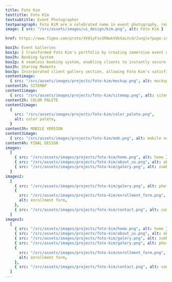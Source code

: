 ```yaml
---
title: Foto Kim
texttitle: Foto Kim
textsubtitle: Event Photographer
textparagraph: Foto KiM are a celebrated name in event photography, renowned for capturing moments that last a lifetime. As a Ui designer, I had the honor of crafting a digital showcase that mirrors their expertise and creativity. Through thoughtful design and innovative features, the web gallery embodies Foto Kim's commitment to capturing the essence of every event.
image: { src: "/src/assets/images/ui_design/kim.png", alt: Foto Kim }

href: https://www.figma.com/proto/XV01yFse3RNwkVUkXaLVcd/Jungle?page-id=0%3A1&type=designode-id=2-4&viewport=464%2C438%2C0.31&scaling=min-zoom&starting-point-node-id=2%3A4"

box1h: Event Galleries
box1p: I transformed Foto Kim's portfolio by creating immersive event galleries that showcase their photography prowess.
box2h: Booking System
box2p: A seamless booking system, enabling clients to instantly secure Foto Kim's services. The intuitive interface allows event hosts to choose their preferred package, date, and photographer swiftly.
box3h: Sharing Moments
box3p: Incorporated client gallery section, allowing Foto Kim's satisfied clients to see their moments anytime and anywhere. This feature not only boosts credibility but also creates a sense of trust.
contentimage:
  { src: "/src/assets/images/projects/foto-kim/mockup.png", alt: mockup }
content1h: SITEMAP
content1image:
  { src: "/src/assets/images/projects/foto-kim/sitemap.png", alt: sitemap }
content2h: COLOR PALETE
content2image:
  {
    src: "/src/assets/images/projects/foto-kim/color_palete.png",
    alt: color palete,
  }
content3h: MOBILE VERSION
content3image:
  { src: "/src/assets/images/projects/foto-kim/mob.png", alt: mobile version }
content4h: FINAL DESIGN
images:
  [
    { src: "/src/assets/images/projects/foto-kim/home.png", alt: home },
    { src: "/src/assets/images/projects/foto-kim/about_us.png", alt: about us },
    { src: "/src/assets/images/projects/foto-kim/galery.png", alt: zumba },
  ]
images2:
  [
    { src: "/src/assets/images/projects/foto-kim/galery.png", alt: photoshoot },
    {
      src: "/src/assets/images/projects/foto-kim/enrollment_form.png",
      alt: enrollment form,
    },
    { src: "/src/assets/images/projects/foto-kim/contact.png", alt: contact },
  ]
images3:
  [
    { src: "/src/assets/images/projects/foto-kim/home.png", alt: home },
    { src: "/src/assets/images/projects/foto-kim/about_us.png", alt: about us },
    { src: "/src/assets/images/projects/foto-kim/galery.png", alt: zumba },
    { src: "/src/assets/images/projects/foto-kim/galery.png", alt: photoshoot },
    {
      src: "/src/assets/images/projects/foto-kim/enrollment_form.png",
      alt: enrollment form,
    },
    { src: "/src/assets/images/projects/foto-kim/contact.png", alt: contact },
  ]
---
```

